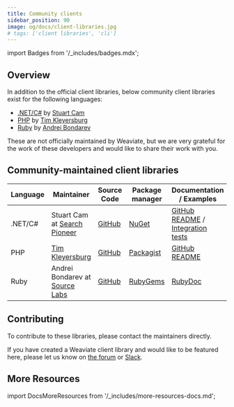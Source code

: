 ```yaml
---
title: Community clients
sidebar_position: 90
image: og/docs/client-libraries.jpg
# tags: ['client libraries', 'cli']
---
```

import Badges from '/_includes/badges.mdx';

<Badges/>

## Overview

In addition to the official client libraries, below community client libraries exist for the following languages:

- [.NET/C#](https://www.nuget.org/packages/SearchPioneer.Weaviate.Client) by [Stuart Cam](https://searchpioneer.com/)
- [PHP](https://packagist.org/packages/timkley/weaviate-php) by [Tim Kleyersburg](https://www.tim-kleyersburg.de/)
- [Ruby](https://rubygems.org/gems/weaviate-ruby) by [Andrei Bondarev](https://www.sourcelabs.io/)

These are not officially maintained by Weaviate, but we are very grateful for the work of these developers and would like to share their work with you.

## Community-maintained client libraries

| Language | Maintainer | Source Code | Package manager | Documentation / Examples | License |
| -------- | ---------- | ----------- | --------------- | ------------------------ | ------- |
| .NET/C# | Stuart Cam at [Search Pioneer](https://searchpioneer.com/) | [GitHub](https://github.com/searchpioneer/weaviate-dotnet-client) | [NuGet](https://www.nuget.org/packages/SearchPioneer.Weaviate.Client) | [GitHub README](https://github.com/searchpioneer/weaviate-dotnet-client) / [Integration tests](https://github.com/searchpioneer/weaviate-dotnet-client/tree/main/tests-integration/SearchPioneer.Weaviate.Client.IntegrationTests/Api) | [Apache 2.0](https://github.com/searchpioneer/weaviate-dotnet-client/blob/main/license.txt) |
| PHP | [Tim Kleyersburg](https://www.tim-kleyersburg.de/) | [GitHub](https://github.com/timkley/weaviate-php) | [Packagist](https://packagist.org/packages/timkley/weaviate-php) | [GitHub README](https://github.com/timkley/weaviate-php) | [MIT](https://github.com/timkley/weaviate-php/blob/main/LICENSE.md) |
| Ruby | Andrei Bondarev at [Source Labs](https://www.sourcelabs.io/) | [GitHub](https://github.com/andreibondarev/weaviate-ruby) | [RubyGems](https://rubygems.org/gems/weaviate-ruby) | [RubyDoc](https://rubydoc.info/gems/weaviate-ruby) | [MIT](https://github.com/andreibondarev/weaviate-ruby/blob/main/LICENSE.txt)

## Contributing

To contribute to these libraries, please contact the maintainers directly.

If you have created a Weaviate client library and would like to be featured here, please let us know on [the forum](https://forum.weaviate.io/) or [Slack](https://weaviate.io/slack).

## More Resources

import DocsMoreResources from '/_includes/more-resources-docs.md';

<DocsMoreResources />
